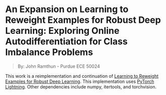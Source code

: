 # An Expansion on Learning to Reweight Examples for Robust Deep Learning: Exploring Online Autodifferentiation for Class Imbalance Problems
> By: John Ramthun - Purdue ECE 50024

This work is a reimplementation and continuation of [Learning to Reweight Examples for Robust Deep Learning](https://github.com/uber-research/learning-to-reweight-examples).
This implementation uses [PyTorch Lightning](https://lightning.ai). Other dependencies include numpy, itertools, and torchvision.
